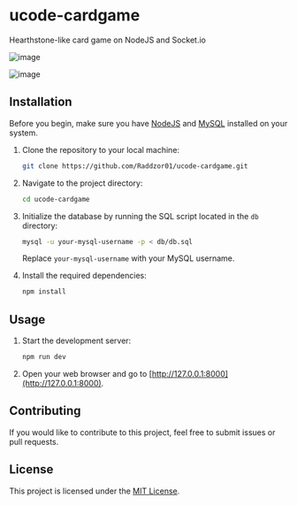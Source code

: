 # ucode-cardgame

Hearthstone-like card game on NodeJS and Socket.io

![image](https://github.com/Raddzor01/ucode-cardgame/assets/75639391/431f3752-80b2-4389-a989-7f94711b46b0)

![image](https://github.com/Raddzor01/ucode-cardgame/assets/75639391/c5fbfe28-35d4-4464-8bb6-c359db997d0d)


## Installation

Before you begin, make sure you have [NodeJS](https://nodejs.org/) and [MySQL](https://www.mysql.com/) installed on your system.

1. Clone the repository to your local machine:

   ```bash
   git clone https://github.com/Raddzor01/ucode-cardgame.git
   ```

2. Navigate to the project directory:

   ```bash
   cd ucode-cardgame
   ```

3. Initialize the database by running the SQL script located in the `db` directory:

   ```bash
   mysql -u your-mysql-username -p < db/db.sql
   ```

   Replace `your-mysql-username` with your MySQL username.

4. Install the required dependencies:

   ```bash
   npm install
   ```

## Usage

1. Start the development server:

   ```bash
   npm run dev
   ```

2. Open your web browser and go to [http://127.0.0.1:8000](http://127.0.0.1:8000).

## Contributing

If you would like to contribute to this project, feel free to submit issues or pull requests. 

## License

This project is licensed under the [MIT License](LICENSE).

